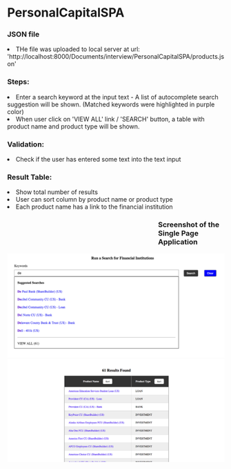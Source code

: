 # PersonalCapitalSPA
<h3>JSON file</h3>
<li>THe file was uploaded to local server at url: 'http://localhost:8000/Documents/interview/PersonalCapitalSPA/products.json'</li>

<h3>Steps:</h3>
<li>Enter a search keyword at the input text - A list of autocomplete search suggestion will be shown. (Matched keywords were highlighted in purple color) </li>
<li>When user click on 'VIEW ALL' link / 'SEARCH' button, a table with product name and product type will be shown.</li>

<h3>Validation: </h3>
<li>Check if the user has entered some text into the text input</li>

 

<h3>Result Table:</h3>
<li>Show total number of results</li>
<li>User can sort column by product name or product type</li>
<li>Each product name has a link to the financial institution</li> 
<h3 style="margin-left:350px">Screenshot of the Single Page Application</h3>

![Screenshot of the single page application ](/Autocomplete.png "Screenshot")
![Screenshot of the single page application ](/Result_Screenshot.png "Screenshot")
